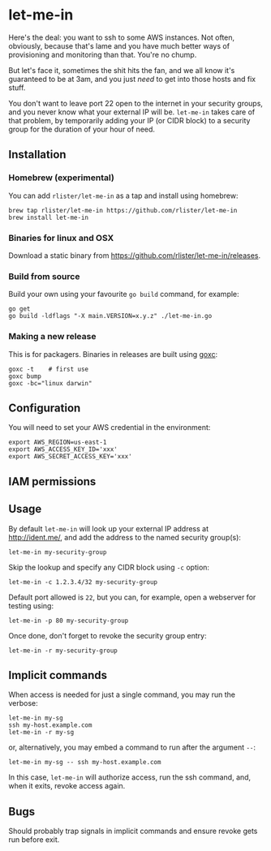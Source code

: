 # let-me-in

Here's the deal: you want to ssh to some AWS instances. Not often,
obviously, because that's lame and you have much better ways of
provisioning and monitoring than that. You're no chump.

But let's face it, sometimes the shit hits the fan, and we all know
it's guaranteed to be at 3am, and you just _need_ to get into those hosts
and fix stuff.

You don't want to leave port 22 open to the internet in your security
groups, and you never know what your external IP will be. `let-me-in`
takes care of that problem, by temporarily adding your IP (or CIDR
block) to a security group for the duration of your hour of need.

## Installation

### Homebrew (experimental)

You can add `rlister/let-me-in` as a tap and install using homebrew:

```
brew tap rlister/let-me-in https://github.com/rlister/let-me-in
brew install let-me-in
```

### Binaries for linux and OSX

Download a static binary from
https://github.com/rlister/let-me-in/releases.

### Build from source

Build your own using your favourite `go build` command, for example:

```
go get
go build -ldflags "-X main.VERSION=x.y.z" ./let-me-in.go
```

### Making a new release

This is for packagers. Binaries in releases are built using
[goxc](https://github.com/laher/goxc):

```
goxc -t    # first use
goxc bump
goxc -bc="linux darwin"
```

## Configuration

You will need to set your AWS credential in the environment:

```
export AWS_REGION=us-east-1
export AWS_ACCESS_KEY_ID='xxx'
export AWS_SECRET_ACCESS_KEY='xxx'
```

## IAM permissions

## Usage

By default `let-me-in` will look up your external IP address at
http://ident.me/, and add the address to the named security group(s):

```
let-me-in my-security-group
```

Skip the lookup and specify any CIDR block using `-c` option:

```
let-me-in -c 1.2.3.4/32 my-security-group
```

Default port allowed is `22`, but you can, for example, open a
webserver for testing using:

```
let-me-in -p 80 my-security-group
```

Once done, don't forget to revoke the security group entry:

```
let-me-in -r my-security-group
```

## Implicit commands

When access is needed for just a single command, you may run the
verbose:

```
let-me-in my-sg
ssh my-host.example.com
let-me-in -r my-sg
```

or, alternatively, you may embed a command to run after the argument
`--`:

```
let-me-in my-sg -- ssh my-host.example.com
```

In this case, `let-me-in` will authorize access, run the ssh
command, and, when it exits, revoke access again.

## Bugs

Should probably trap signals in implicit commands and ensure revoke
gets run before exit.
